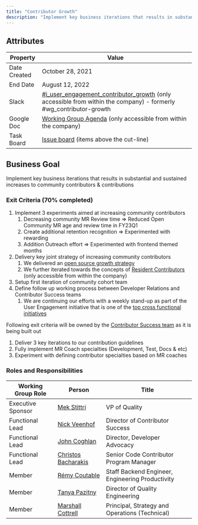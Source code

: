 ```yaml
---
title: "Contributor Growth"
description: "Implement key business iterations that results in substantial and sustained increases to community contributors & contributions"
---
```


## Attributes

| Property        | Value           |
|-----------------|-----------------|
| Date Created    | October 28, 2021|
| End Date        | August 12, 2022 |
| Slack           | [#i_user_engagement_contributor_growth](https://gitlab.slack.com/archives/C0223D98HHC) (only accessible from within the company) - formerly #wg_contributor-growth |
| Google Doc      | [Working Group Agenda](https://docs.google.com/document/d/1AOgqaslnq-WI1ICSZ1NzSnALf1Va4D5qAD191icAoSI/edit#) (only accessible from within the company) |
| Task Board      | [Issue board](https://gitlab.com/groups/gitlab-com/-/boards/3014703?label_name%5B%5D=Contribution%20Efficiency) (items above the cut-line) |

## Business Goal

Implement key business iterations that results in substantial and sustained increases to community contributors & contributions

### Exit Criteria (70% completed)

1. Implement 3 experiments aimed at increasing community contributors
   1. Decreasing community MR Review time => Reduced Open Community MR age and review time in FY23Q1
   1. Create additional retention recognition => Experimented with rewarding
   1. Addition Outreach effort => Experimented with frontend themed months
1. Delivery key joint strategy of increasing community contributors
   1. We delivered an [open source growth strategy](/handbook/engineering/open-source/growth-strategy/)
   1. We further iterated towards the concepts of [Resident Contributors](https://docs.google.com/document/d/1ctO5ZLRnGb22tJwo4vb2ca5t-EwIpaVIFB6-IwdtCPg/edit) (only accessible from within the company)
1. Setup first iteration of community cohort team
1. Define follow up working process between Developer Relations and Contributor Success teams
   1. We are continuing our efforts with a weekly stand-up as part of the User Engagement initiative that is one of the [top cross functional initiatives](/handbook/company/working-groups/#top-cross-functional-initiatives)

Following exit criteria will be owned by the [Contributor Success team](/handbook/marketing/developer-relations/contributor-success/) as it is being built out

1. Deliver 3 key iterations to our contribution guidelines
1. Fully implement MR Coach specialties (Development, Test, Docs & etc)
1. Experiment with defining contributor specialties based on MR coaches

### Roles and Responsibilities

| Working Group Role    | Person                                               | Title                                                      |
|-----------------------|------------------------------------------------------|------------------------------------------------------------|
| Executive Sponsor     | [Mek Stittri](https://gitlab.com/meks)               | VP of Quality                                              |
| Functional Lead       | [Nick Veenhof](https://gitlab.com/nick_vh)          | Director of Contributor Success                            |
| Functional Lead       | [John Coghlan](https://gitlab.com/johncoghlan)       | Director, Developer Advocacy                               |
| Functional Lead       | [Christos Bacharakis](https://gitlab.com/cbacharakis)| Senior Code Contributor Program Manager                    |
| Member                | [Rémy Coutable](https://gitlab.com/rymai)            | Staff Backend Engineer, Engineering Productivity           |
| Member                | [Tanya Pazitny](https://gitlab.com/tpazitny)         | Director of Quality Engineering                            |
| Member                | [Marshall Cottrell](https://gitlab.com/marshall007)  | Principal, Strategy and Operations (Technical)             |
